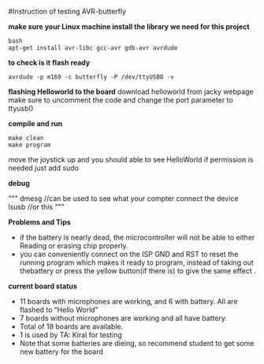 #Instruction of testing AVR-butterfly

**make sure your Linux machine install the library we need for this project**

	bash
	apt-get install avr-libc gcc-avr gdb-avr avrdude


**to check is it flash ready**

	avrdude -p m169 -c butterfly -P /dev/ttyUSB0 -v
	

**flashing Helloworld to the board**
download helloworld from jacky webpage
make sure to uncomment the code and change the port parameter to ttyusb0

**compile and run**


	make clean
	make program


move the joystick up and you should able to see HelloWorld
if permission is needed just add sudo

**debug**

"""
	dmesg //can be used to see what your compter connect the device
	lsusb //or this
""" 

**Problems and Tips**
 * if the battery is nearly dead, the microcontroller will not be able to either Reading or erasing chip properly.
 * you can conveniently connect on the ISP GND and RST to reset the running program which makes it ready to program, instead of taking out thebattery or press the yellow button(if there is) to give the same effect .

**current board status**
 * 11 boards with microphones are working, and 6 with battery. All are flashed to “Hello World”
 * 7 boards without microphones are working and all have battery.
 * Total of 18 boards are available.
 * 1 is used by TA: Kiral for testing 
 * Note that some batteries are dieing, so recommend student to get some new battery for the board

